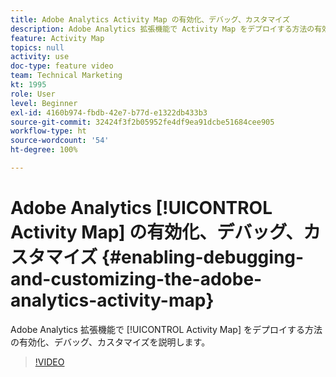 ```yaml
---
title: Adobe Analytics Activity Map の有効化、デバッグ、カスタマイズ
description: Adobe Analytics 拡張機能で Activity Map をデプロイする方法の有効化、デバッグ、カスタマイズを説明します。
feature: Activity Map
topics: null
activity: use
doc-type: feature video
team: Technical Marketing
kt: 1995
role: User
level: Beginner
exl-id: 4160b974-fbdb-42e7-b77d-e1322db433b3
source-git-commit: 32424f3f2b05952fe4df9ea91dcbe51684cee905
workflow-type: ht
source-wordcount: '54'
ht-degree: 100%

---
```


# Adobe Analytics [!UICONTROL Activity Map] の有効化、デバッグ、カスタマイズ {#enabling-debugging-and-customizing-the-adobe-analytics-activity-map}

Adobe Analytics 拡張機能で [!UICONTROL Activity Map] をデプロイする方法の有効化、デバッグ、カスタマイズを説明します。

>[!VIDEO](https://video.tv.adobe.com/v/25878?quality=12)
